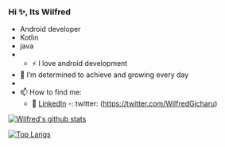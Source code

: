 
### Hi ✨, Its Wilfred
- Android developer
- Kotlin
- java
- - :zap: I love android development
- 🌱 I’m determined to achieve and growing every day
-
- 📫 How to find me: 
  - :office: [LinkedIn](https://www.linkedin.com/in/wilfredgicharu/)
  -: twitter: (https://twitter.com/WilfredGicharu)
 
 
 [![Wilfred's github stats](https://github-readme-stats.vercel.app/api?username=WilfredGicharu&count_private=true&show_icons=true&theme=radical&hide_rank=false)](https://github.com/anuraghazra/github-readme-stats)
 
 [![Top Langs](https://github-readme-stats.vercel.app/api/top-langs/?username=wilfredGicharu)](https://github.com/anuraghazra/github-readme-stats)

